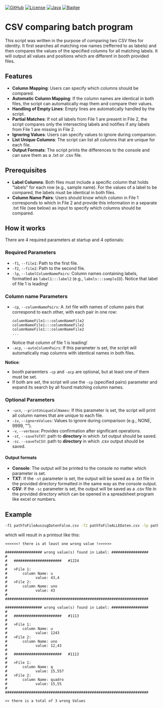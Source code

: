 [![GitHub](https://img.shields.io/badge/GitHub-CSVcomparator-blue?logo=github)](https://github.com/AbUndMax/CSVcomparator-Batch-Program)
[![License](https://img.shields.io/badge/License-MIT-blue)](https://github.com/AbUndMax/CSVcomparator-Batch-Program/blob/main/LICENSE.md)
[![Java](https://img.shields.io/badge/Python-3.6+-blue?logo=python)](https://openjdk.org/projects/jdk/11/)
[![Badge](https://img.shields.io/github/v/release/AbUndMax/Java_ArgsParser?color=brightgreen)](https://github.com/AbUndMax/CSVcomparator-Batch-Program/releases/latest)


# CSV comparing batch program
This script was written in the purpose of comparing two CSV files for identity.
It first searches all matching row names (refferred to as labels) and then compares the values of the specified columns for all matching labels.
It will output all values and positions which are different in booth provided files.

## Features
- **Column Mapping**: Users can specify which columns should be compared.
- **Automatic Column Mapping**: If the column names are identical in both files, the script can automatically map them and compare their values.
- **Handling of Empty Lines**: Empty lines are automatically handled by the script.
- **Partial Matches**: If not all labels from File 1 are present in File 2, the script compares only the intersecting labels and notifies if any labels from File 1 are missing in File 2.
- **Ignoring Values**: Users can specify values to ignore during comparison.
- **List Unique Columns**: The script can list all columns that are unique for each file.
- **Output Formats**: The script prints the differences to the console and can save them as a .txt or .csv file.

## Prerequisites
- **Label Columns**: Both files must include a specific column that holds "labels" for each row (e.g., sample name). For the values of a label to be compared, the labels must be identical in both files.
- **Column Name Pairs**: Users should know which column in File 1 corresponds to which in File 2 and provide this information in a separate .txt file (see below) as input to specify which columns should be compared.

## How it works
There are 4 required parameters at startup and 4 optionals:  

### Required Parameters
- `-f1`, `--file1`: Path to the first file.
- `-f2`, `--file2`: Path to the second file.
- `-lp`, `--labelColumnNamePairs`: Column names containing labels, formatted as `label1:::label2` (e.g., `labels:::sampleID`). Notice that label of file 1 is leading!

### Column name Parameters

- `-cp`, `--columnNamePairs`: A .txt file with names of column pairs that correspond to each other, with each pair in one row: 
    ```
    columnNameFile1:::columnNameFile2
    columnNameFile1:::columnNameFile2
    columnNameFile1:::columnNameFile2
    ...
    ```
    Notice that column of file 1 is leading!
- `-acp`, `--autoColumnPairs`: If this parameter is set, the script will automatically map columns with identical names in both files.

**Notice**: 
- booth paraemters `-cp` and `-acp` are optional, but at least one of them must be set.
- If both are set, the script will use the `-cp` (specified pairs) parameter and expand its search by all found matching column names.
  
### Optional Parameters
- `-ucn`, `--printUniqueColNames`: If this parameter is set, the script will print all column names that are unique to each file.
- `-iv`, `--ignoreValues`: Values to ignore during comparison (e.g., NONE, 9999, "").
- `-v`, `--verbose`: Provides confirmation after significant operations.
- `-st`, `--saveToTXT`: path to **directory** in which .txt output should be saved.
- `-sc`. `--saveToCSV`: path to **directory** in which .csv output should be saved.
  
#### Output formats
- **Console**: The output will be printed to the console no matter which parameter is set.
- **TXT**: If the `-st` parameter is set, the output will be saved as a .txt file in the provided directory formatted in the same way as the console output.
- **CSV**: If the `-sc` parameter is set, the output will be saved as a .csv file in the provided directory which can be opened in a spreadsheet program like excel or numbers.

## Example
```bash 
-f1 pathToFileAuszugDatenFalse.csv -f2 pathToFileALLEDaten.csv -lp pathToFileColumnPairs -iv Null
```

which will result in a printout like this:
```
<<<<<<! there is at least one wrong value !>>>>>>

################# wrong value(s) found in Label: #################
#
#   ######################   #1224
#
#   >File 1:
#       column Name: u
#             value: 43,4
#   >File 2:
#       column Name: uno
#             value: 43
#
##################################################################

################# wrong value(s) found in Label: #################
#
#   ######################   #1113
#
#   >File 1:
#       column Name: u
#             value: 1243
#   >File 2:
#       column Name: uno
#             value: 12,43
#
#   ######################   #1113
#
#   >File 1:
#       column Name: q
#             value: 15,557
#   >File 2:
#       column Name: quadro
#             value: 15,55
#
##################################################################

>> there is a total of 3 wrong Values
```